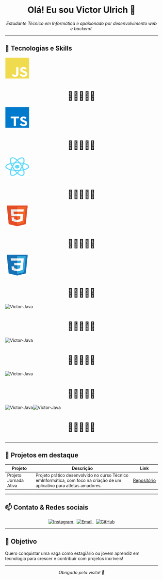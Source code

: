 <h1 align="center">Olá! Eu sou Victor Ulrich 👋</h1>
<p align="center">
  <i>Estudante Técnico em Informática e apaixonado por desenvolvimento web e backend.</i>
</p>

---

## 🚀 Tecnologias e Skills

<table>
  <img align="center" alt="Victor-Js" height="70" width="80" src="https://raw.githubusercontent.com/devicons/devicon/master/icons/javascript/javascript-plain.svg"/> <h1 align="center">💪💪💪💪💪</h1>
  <img align="center" alt="Victor-Ts" height="70" width="80" src="https://raw.githubusercontent.com/devicons/devicon/master/icons/typescript/typescript-plain.svg"/> <h1 align="center">💪💪💪💪💪</h1>
  <img align="center" alt="Victor-React" height="70" width="80" src="https://raw.githubusercontent.com/devicons/devicon/master/icons/react/react-original.svg"/> <h1 align="center">💪💪💪💪💪</h1>
  <img align="center" alt="Victor-HTML" height="70" width="80" src="https://raw.githubusercontent.com/devicons/devicon/master/icons/html5/html5-original.svg"/> <h1 align="center">💪💪💪💪💪</h1>
  <img align="center" alt="Victor-CSS" height="70" width="80" src="https://raw.githubusercontent.com/devicons/devicon/master/icons/css3/css3-original.svg"/> <h1 align="center">💪💪💪💪💪</h1>
  <img align="center" alt="Victor-Java" height="70" width="80" src="https://cdn.jsdelivr.net/gh/devicons/devicon@latest/icons/java/java-original.svg" /> <h1 align="center">💪💪💪💪💪</h1>
  <img align="center" alt="Victor-Java" height="70" width="80" src="https://cdn.jsdelivr.net/gh/devicons/devicon@latest/icons/spring/spring-original.svg" /><h1 align="center">💪💪💪💪💪</h1>
  <img align="center" alt="Victor-Java" height="70" width="80" src="https://cdn.jsdelivr.net/gh/devicons/devicon@latest/icons/microsoftsqlserver/microsoftsqlserver-original.svg" /><h1 align="center">💪💪💪💪💪</h1>
  <img align="center" alt="Victor-Java" height="70" width="80" src="https://cdn.jsdelivr.net/gh/devicons/devicon@latest/icons/git/git-original.svg" /> <img align="center" alt="Victor-Java" height="70" width="80" src="https://cdn.jsdelivr.net/gh/devicons/devicon@latest/icons/github/github-original.svg" /><h1 align="center">💪💪💪💪💪</h1>
</table>

---

## 💼 Projetos em destaque

| Projeto | Descrição | Link |
|----------------------|---------------------------------------------------------------------------------------------------------------------------|------------------|
| Projeto Jornada Ativa| Projeto prático desenvolvido no curso Técnico emInformática, com foco na criação de um aplicativo para atletas amadores.  | [Repositório](#) |



---

## 📫 Contato & Redes sociais

<p align="center">
  <a href="https://www.instagram.com/vp.ulrich" target="_blank" rel="noopener noreferrer">
    <img alt="Instagram" src="https://img.shields.io/badge/Instagram-%23E4405F.svg?style=for-the-badge&logo=instagram&logoColor=white" />
  </a>
  &nbsp;
  <a href="mailto:victorulrich07@gmail.com" target="_blank" rel="noopener noreferrer">
    <img alt="Email" src="https://img.shields.io/badge/Email-D14836.svg?style=for-the-badge&logo=gmail&logoColor=white" />
  </a>
  &nbsp;
  <a href="https://github.com/victorulrich" target="_blank" rel="noopener noreferrer">
    <img alt="GitHub" src="https://img.shields.io/badge/GitHub-%2312100E.svg?style=for-the-badge&logo=github&logoColor=white" />
  </a>
</p>

---

## 🎯 Objetivo

Quero conquistar uma vaga como estagiário ou jovem aprendiz em tecnologia para crescer e contribuir com projetos incríveis!

---

<p align="center">
  <em>Obrigado pela visita! 🚀</em>
</p>
